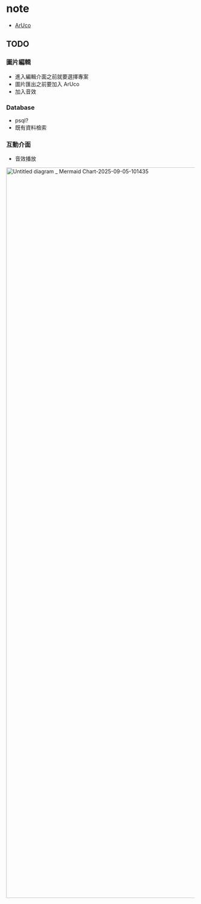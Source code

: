 # note 

- [ArUco](https://chev.me/arucogen/)

## TODO

### 圖片編輯

- 進入編輯介面之前就要選擇專案
- 圖片匯出之前要加入 ArUco
- 加入音效

### Database

- psql?
- 既有資料檢索

### 互動介面

- 音效播放

<img width="3840" height="1950" alt="Untitled diagram _ Mermaid Chart-2025-09-05-101435" src="https://github.com/user-attachments/assets/102cfc35-48a4-4b5a-acb7-e02cbf584628" />
